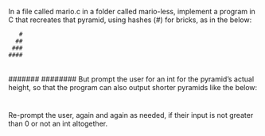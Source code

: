 In a file called mario.c in a folder called mario-less, implement a program in C that recreates that pyramid, using hashes (#) for bricks, as in the below:

       #
      ##
     ###
    ####
   #####
  ######
 #######
########
But prompt the user for an int for the pyramid’s actual height, so that the program can also output shorter pyramids like the below:

  #
 ##
###
Re-prompt the user, again and again as needed, if their input is not greater than 0 or not an int altogether.
